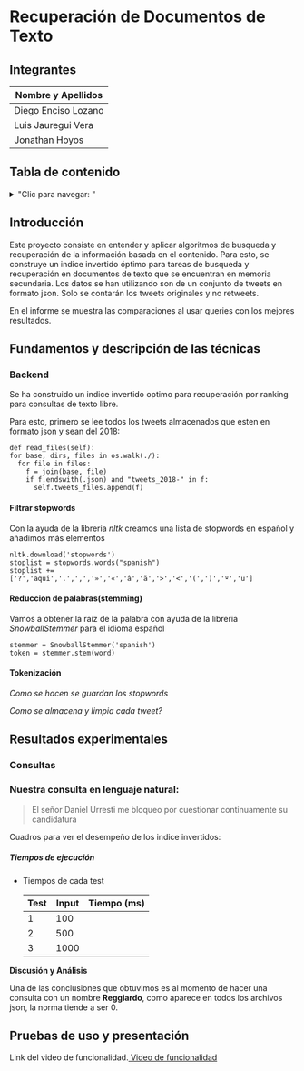 # Recuperación de Documentos de Texto

## Integrantes

| Nombre y Apellidos |
|---|
|Diego Enciso Lozano |
|Luis Jauregui Vera	 |
|Jonathan Hoyos      |


## Tabla de contenido
<details>
<summary>"Clic para navegar: "</summary>

- [Introducción](#Introducción)
- [Fundamentos y descripción de las técnicas](#Fundamentos-y-descripción-de-las-técnicas)
- [Resultados experimentales](#Resultados-experimentales)
- [Pruebas de uso y presentación](#Pruebas-de-uso-y-presentación)

</details>

## Introducción

Este proyecto consiste en entender y aplicar algoritmos de busqueda y recuperación de la información basada en el contenido.
Para esto, se construye un indice invertido óptimo para tareas de busqueda y recuperación en documentos de texto que se encuentran en memoria secundaria.
Los datos se han utilizando son de un conjunto de tweets en formato json. Solo se contarán los tweets originales y no retweets.

En el informe se muestra las comparaciones al usar queries con los mejores resultados.

## Fundamentos y descripción de las técnicas



### Backend

Se ha construido un indice invertido optimo para recuperación por ranking para consultas de texto libre.


Para esto, primero se lee todos los tweets almacenados que esten en formato json y sean del 2018:

    def read_files(self):
    for base, dirs, files in os.walk(./):
      for file in files:
        f = join(base, file)
        if f.endswith(.json) and "tweets_2018-" in f:
          self.tweets_files.append(f)


#### Filtrar stopwords
Con la ayuda de la libreria *nltk* creamos una lista de stopwords en español y añadimos más elementos

    nltk.download('stopwords')
    stoplist = stopwords.words("spanish")
    stoplist += ['?','aqui','.',',','»','«','â','ã','>','<','(',')','º','u']


#### Reduccion de palabras(stemming)

Vamos a obtener la raiz de la palabra con ayuda de la libreria *SnowballStemmer* para el idioma español

    stemmer = SnowballStemmer('spanish')
    token = stemmer.stem(word)

#### Tokenización

 _Como se hacen se guardan los stopwords_


 _Como se almacena y limpia cada tweet?_

## Resultados experimentales


### Consultas

### Nuestra consulta en lenguaje natural:
>El señor Daniel Urresti me bloqueo por cuestionar continuamente su candidatura


Cuadros para ver el desempeño de los indice invertidos:




 ##### Tiempos de ejecución

- Tiempos de cada test

    | Test   | Input  	 |  Tiempo (ms) |
    |------  |--------   |--------------|
    |  1     | 100       |              |
    |  2     | 500 	 |       	|
    |  3     | 1000 	 |        	|





**Discusión y Análisis**

Una de las conclusiones que obtuvimos es al momento de hacer una consulta con un nombre **Reggiardo**, como aparece en todos los archivos json, la norma tiende a ser 0.


## Pruebas de uso y presentación
Link del video de funcionalidad.[ Video de funcionalidad](https://drive.google.com/drive/folders/__________)
